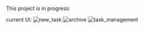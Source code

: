 This project is in progress:

current UI:
![new_task](https://github.com/user-attachments/assets/8d8808ba-ee5b-49ff-95fc-d0d91767e857)
![archive](https://github.com/user-attachments/assets/bb44037e-8975-4a6e-be8d-e4b3889d5596)
![task_management](https://github.com/user-attachments/assets/1b071a48-527a-4a89-9857-6813305fe99d)
